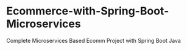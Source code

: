 # Ecommerce-with-Spring-Boot-Microservices
Complete Microservices Based Ecomm Project with Spring Boot Java
